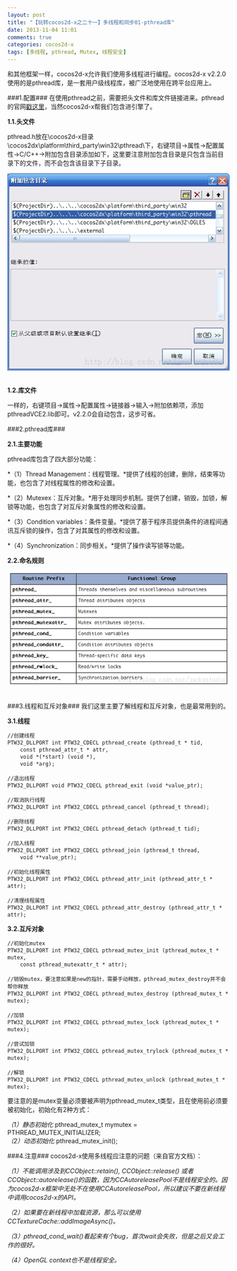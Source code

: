 ```yaml
---
layout: post
title: "【玩转cocos2d-x之二十一】多线程和同步01-pthread库"
date: 2013-11-04 11:01
comments: true
categories: cocos2d-x
tags: [多线程, pthread, Mutex, 线程安全]
---
```


和其他框架一样，cocos2d-x允许我们使用多线程进行编程。cocos2d-x v2.2.0使用的是pthread库，是一套用户级线程库，被广泛地使用在跨平台应用上。

###1.配置###
在使用pthread之前，需要把头文件和库文件链接进来。pthread的官网[戳这里](http://www.sourceware.org/pthreads-win32/)，当然cocos2d-x帮我们包含进引擎了。

<!-- more -->

**1.1.头文件**

pthread.h放在\cocos2d-x目录\cocos2dx\platform\third_party\win32\pthread\下，右键项目→属性→配置属性→C/C++→附加包含目录添加如下，这里要注意附加包含目录是只包含当前目录下的文件，而不会包含该目录下子目录。

<div align="center"><img src="/images/Blog/Play_cocos2dx_21/1.jpg" alt="" border="0" title="添加包含目录" /><br></br></div>

**1.2.库文件**

一样的，右键项目→属性→配置属性→链接器→输入→附加依赖项，添加pthreadVCE2.lib即可。v2.2.0会自动包含，这步可省。

###2.pthread库###

**2.1.主要功能**

pthread库包含了四大部分功能：

*（1）Thread Management：线程管理。*提供了线程的创建，删除，结束等功能，也包含了对线程属性的修改和设置。

*（2）Mutexex：互斥对象。*用于处理同步机制。提供了创建，销毁，加锁，解锁等功能，也包含了对互斥对象属性的修改和设置。

*（3）Condition variables：条件变量。*提供了基于程序员提供条件的进程间通讯互斥锁的操作，包含了对其属性的修改和设置。

*（4）Synchronization：同步相关。*提供了操作读写锁等功能。

**2.2.命名规则**

<div align="center"><img src="/images/Blog/Play_cocos2dx_21/2.jpg" alt="" border="0" title="命名规则" /><br></br></div>

###3.线程和互斥对象###
我们这里主要了解线程和互斥对象，也是最常用到的。

**3.1.线程**

    //创建线程  
    PTW32_DLLPORT int PTW32_CDECL pthread_create (pthread_t * tid,  
    	const pthread_attr_t * attr,  
    	void *(*start) (void *),  
    	void *arg);  
      
    //退出线程  
    PTW32_DLLPORT void PTW32_CDECL pthread_exit (void *value_ptr);  
      
    //取消执行线程  
    PTW32_DLLPORT int PTW32_CDECL pthread_cancel (pthread_t thread);  
      
    //删除线程  
    PTW32_DLLPORT int PTW32_CDECL pthread_detach (pthread_t tid);  
      
    //加入线程  
    PTW32_DLLPORT int PTW32_CDECL pthread_join (pthread_t thread,  
    	void **value_ptr);  
      
    //初始化线程属性  
    PTW32_DLLPORT int PTW32_CDECL pthread_attr_init (pthread_attr_t * attr);  
      
    //清理线程属性  
    PTW32_DLLPORT int PTW32_CDECL pthread_attr_destroy (pthread_attr_t * attr);  

**3.2.互斥对象**

    //初始化mutex  
    PTW32_DLLPORT int PTW32_CDECL pthread_mutex_init (pthread_mutex_t * mutex,  
    	const pthread_mutexattr_t * attr);  
      
    //销毁mutex，要注意如果是new的指针，需要手动释放，pthread_mutex_destroy并不会帮你释放  
    PTW32_DLLPORT int PTW32_CDECL pthread_mutex_destroy (pthread_mutex_t * mutex);  
      
    //加锁  
    PTW32_DLLPORT int PTW32_CDECL pthread_mutex_lock (pthread_mutex_t * mutex);  
      
    //尝试加锁  
    PTW32_DLLPORT int PTW32_CDECL pthread_mutex_trylock (pthread_mutex_t * mutex);  
      
    //解锁  
    PTW32_DLLPORT int PTW32_CDECL pthread_mutex_unlock (pthread_mutex_t * mutex);  
要注意的是mutex变量必须要被声明为pthread_mutex_t类型，且在使用前必须要被初始化，初始化有2种方式：

*（1）静态初始化*
	pthread_mutex_t mymutex = PTHREAD_MUTEX_INITIALIZER;  
*（2）动态初始化*
	pthread_mutex_init();  

###4.注意###
cocos2d-x使用多线程应注意的问题（来自官方文档）：

*（1）不能调用涉及到CCObject::retain(), CCObject::release() 或者 CCObject::autorelease()的函数，因为CCAutoreleasePool不是线程安全的。因为cocos2d-x框架中无处不在使用CCAutoreleasePool，所以建议不要在新线程中调用cocos2d-x的API。*

*（2）如果要在新线程中加载资源，那么可以使用CCTextureCache::addImageAsync()。*

*（3）pthread_cond_wait()看起来有个bug，首次wait会失败，但是之后又会工作的很好。*

*（4）OpenGL context也不是线程安全。*
